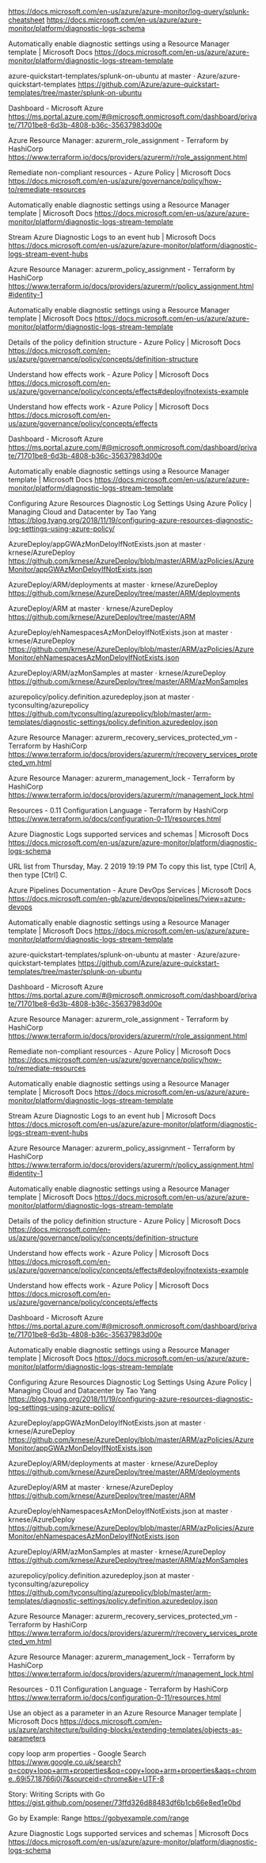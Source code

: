 https://docs.microsoft.com/en-us/azure/azure-monitor/log-query/splunk-cheatsheet
https://docs.microsoft.com/en-us/azure/azure-monitor/platform/diagnostic-logs-schema

Automatically enable diagnostic settings using a Resource Manager template | Microsoft Docs
https://docs.microsoft.com/en-us/azure/azure-monitor/platform/diagnostic-logs-stream-template

azure-quickstart-templates/splunk-on-ubuntu at master · Azure/azure-quickstart-templates
https://github.com/Azure/azure-quickstart-templates/tree/master/splunk-on-ubuntu

Dashboard - Microsoft Azure
https://ms.portal.azure.com/#@microsoft.onmicrosoft.com/dashboard/private/71701be8-6d3b-4808-b36c-35637983d00e

Azure Resource Manager: azurerm_role_assignment - Terraform by HashiCorp
https://www.terraform.io/docs/providers/azurerm/r/role_assignment.html

Remediate non-compliant resources - Azure Policy | Microsoft Docs
https://docs.microsoft.com/en-us/azure/governance/policy/how-to/remediate-resources

Automatically enable diagnostic settings using a Resource Manager template | Microsoft Docs
https://docs.microsoft.com/en-us/azure/azure-monitor/platform/diagnostic-logs-stream-template

Stream Azure Diagnostic Logs to an event hub | Microsoft Docs
https://docs.microsoft.com/en-us/azure/azure-monitor/platform/diagnostic-logs-stream-event-hubs

Azure Resource Manager: azurerm_policy_assignment - Terraform by HashiCorp
https://www.terraform.io/docs/providers/azurerm/r/policy_assignment.html#identity-1

Automatically enable diagnostic settings using a Resource Manager template | Microsoft Docs
https://docs.microsoft.com/en-us/azure/azure-monitor/platform/diagnostic-logs-stream-template

Details of the policy definition structure - Azure Policy | Microsoft Docs
https://docs.microsoft.com/en-us/azure/governance/policy/concepts/definition-structure

Understand how effects work - Azure Policy | Microsoft Docs
https://docs.microsoft.com/en-us/azure/governance/policy/concepts/effects#deployifnotexists-example

Understand how effects work - Azure Policy | Microsoft Docs
https://docs.microsoft.com/en-us/azure/governance/policy/concepts/effects

Dashboard - Microsoft Azure
https://ms.portal.azure.com/#@microsoft.onmicrosoft.com/dashboard/private/71701be8-6d3b-4808-b36c-35637983d00e

Automatically enable diagnostic settings using a Resource Manager template | Microsoft Docs
https://docs.microsoft.com/en-us/azure/azure-monitor/platform/diagnostic-logs-stream-template

Configuring Azure Resources Diagnostic Log Settings Using Azure Policy | Managing Cloud and Datacenter by Tao Yang
https://blog.tyang.org/2018/11/19/configuring-azure-resources-diagnostic-log-settings-using-azure-policy/

AzureDeploy/appGWAzMonDeloyIfNotExists.json at master · krnese/AzureDeploy
https://github.com/krnese/AzureDeploy/blob/master/ARM/azPolicies/AzureMonitor/appGWAzMonDeloyIfNotExists.json

AzureDeploy/ARM/deployments at master · krnese/AzureDeploy
https://github.com/krnese/AzureDeploy/tree/master/ARM/deployments

AzureDeploy/ARM at master · krnese/AzureDeploy
https://github.com/krnese/AzureDeploy/tree/master/ARM

AzureDeploy/ehNamespacesAzMonDeloyIfNotExists.json at master · krnese/AzureDeploy
https://github.com/krnese/AzureDeploy/blob/master/ARM/azPolicies/AzureMonitor/ehNamespacesAzMonDeloyIfNotExists.json

AzureDeploy/ARM/azMonSamples at master · krnese/AzureDeploy
https://github.com/krnese/AzureDeploy/tree/master/ARM/azMonSamples

azurepolicy/policy.definition.azuredeploy.json at master · tyconsulting/azurepolicy
https://github.com/tyconsulting/azurepolicy/blob/master/arm-templates/diagnostic-settings/policy.definition.azuredeploy.json

Azure Resource Manager: azurerm_recovery_services_protected_vm - Terraform by HashiCorp
https://www.terraform.io/docs/providers/azurerm/r/recovery_services_protected_vm.html

Azure Resource Manager: azurerm_management_lock - Terraform by HashiCorp
https://www.terraform.io/docs/providers/azurerm/r/management_lock.html

Resources - 0.11 Configuration Language - Terraform by HashiCorp
https://www.terraform.io/docs/configuration-0-11/resources.html

Azure Diagnostic Logs supported services and schemas | Microsoft Docs
https://docs.microsoft.com/en-us/azure/azure-monitor/platform/diagnostic-logs-schema


URL list from Thursday, May. 2 2019 19:19 PM
To copy this list, type [Ctrl] A, then type [Ctrl] C. 

Azure Pipelines Documentation - Azure DevOps Services | Microsoft Docs
https://docs.microsoft.com/en-gb/azure/devops/pipelines/?view=azure-devops

Automatically enable diagnostic settings using a Resource Manager template | Microsoft Docs
https://docs.microsoft.com/en-us/azure/azure-monitor/platform/diagnostic-logs-stream-template

azure-quickstart-templates/splunk-on-ubuntu at master · Azure/azure-quickstart-templates
https://github.com/Azure/azure-quickstart-templates/tree/master/splunk-on-ubuntu

Dashboard - Microsoft Azure
https://ms.portal.azure.com/#@microsoft.onmicrosoft.com/dashboard/private/71701be8-6d3b-4808-b36c-35637983d00e

Azure Resource Manager: azurerm_role_assignment - Terraform by HashiCorp
https://www.terraform.io/docs/providers/azurerm/r/role_assignment.html

Remediate non-compliant resources - Azure Policy | Microsoft Docs
https://docs.microsoft.com/en-us/azure/governance/policy/how-to/remediate-resources

Automatically enable diagnostic settings using a Resource Manager template | Microsoft Docs
https://docs.microsoft.com/en-us/azure/azure-monitor/platform/diagnostic-logs-stream-template

Stream Azure Diagnostic Logs to an event hub | Microsoft Docs
https://docs.microsoft.com/en-us/azure/azure-monitor/platform/diagnostic-logs-stream-event-hubs

Azure Resource Manager: azurerm_policy_assignment - Terraform by HashiCorp
https://www.terraform.io/docs/providers/azurerm/r/policy_assignment.html#identity-1

Automatically enable diagnostic settings using a Resource Manager template | Microsoft Docs
https://docs.microsoft.com/en-us/azure/azure-monitor/platform/diagnostic-logs-stream-template

Details of the policy definition structure - Azure Policy | Microsoft Docs
https://docs.microsoft.com/en-us/azure/governance/policy/concepts/definition-structure

Understand how effects work - Azure Policy | Microsoft Docs
https://docs.microsoft.com/en-us/azure/governance/policy/concepts/effects#deployifnotexists-example

Understand how effects work - Azure Policy | Microsoft Docs
https://docs.microsoft.com/en-us/azure/governance/policy/concepts/effects

Dashboard - Microsoft Azure
https://ms.portal.azure.com/#@microsoft.onmicrosoft.com/dashboard/private/71701be8-6d3b-4808-b36c-35637983d00e

Automatically enable diagnostic settings using a Resource Manager template | Microsoft Docs
https://docs.microsoft.com/en-us/azure/azure-monitor/platform/diagnostic-logs-stream-template

Configuring Azure Resources Diagnostic Log Settings Using Azure Policy | Managing Cloud and Datacenter by Tao Yang
https://blog.tyang.org/2018/11/19/configuring-azure-resources-diagnostic-log-settings-using-azure-policy/

AzureDeploy/appGWAzMonDeloyIfNotExists.json at master · krnese/AzureDeploy
https://github.com/krnese/AzureDeploy/blob/master/ARM/azPolicies/AzureMonitor/appGWAzMonDeloyIfNotExists.json

AzureDeploy/ARM/deployments at master · krnese/AzureDeploy
https://github.com/krnese/AzureDeploy/tree/master/ARM/deployments

AzureDeploy/ARM at master · krnese/AzureDeploy
https://github.com/krnese/AzureDeploy/tree/master/ARM

AzureDeploy/ehNamespacesAzMonDeloyIfNotExists.json at master · krnese/AzureDeploy
https://github.com/krnese/AzureDeploy/blob/master/ARM/azPolicies/AzureMonitor/ehNamespacesAzMonDeloyIfNotExists.json

AzureDeploy/ARM/azMonSamples at master · krnese/AzureDeploy
https://github.com/krnese/AzureDeploy/tree/master/ARM/azMonSamples

azurepolicy/policy.definition.azuredeploy.json at master · tyconsulting/azurepolicy
https://github.com/tyconsulting/azurepolicy/blob/master/arm-templates/diagnostic-settings/policy.definition.azuredeploy.json

Azure Resource Manager: azurerm_recovery_services_protected_vm - Terraform by HashiCorp
https://www.terraform.io/docs/providers/azurerm/r/recovery_services_protected_vm.html

Azure Resource Manager: azurerm_management_lock - Terraform by HashiCorp
https://www.terraform.io/docs/providers/azurerm/r/management_lock.html

Resources - 0.11 Configuration Language - Terraform by HashiCorp
https://www.terraform.io/docs/configuration-0-11/resources.html

Use an object as a parameter in an Azure Resource Manager template | Microsoft Docs
https://docs.microsoft.com/en-us/azure/architecture/building-blocks/extending-templates/objects-as-parameters

copy loop arm properties - Google Search
https://www.google.co.uk/search?q=copy+loop+arm+properties&oq=copy+loop+arm+properties&aqs=chrome..69i57.18766j0j7&sourceid=chrome&ie=UTF-8

Story: Writing Scripts with Go
https://gist.github.com/posener/73ffd326d88483df6b1cb66e8ed1e0bd

Go by Example: Range
https://gobyexample.com/range

Azure Diagnostic Logs supported services and schemas | Microsoft Docs
https://docs.microsoft.com/en-us/azure/azure-monitor/platform/diagnostic-logs-schema
